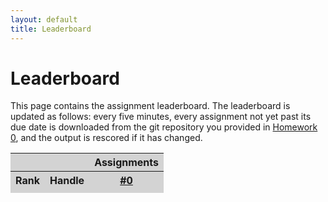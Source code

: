 ```yaml
---
layout: default
title: Leaderboard
---
```

# Leaderboard

This page contains the assignment leaderboard. The leaderboard is updated as follows: every five minutes, every assignment not yet past its due date is downloaded from the git repository you provided in [Homework 0](hw0.html), and the output is rescored if it has changed.

<script src="homework.js">
</script>

<table id="leaderboard">
  <thead style="background-color: lightgrey">
    <tr>
      <th colspan="3"></th>
      <th colspan="5" align="center">
        Assignments
      </th>
    </tr>
    <tr>
      <th colspan="2">
        Rank
      </th>
      <th>
        Handle
      </th>
      <th valign="top">
        <a href="hw0.html">#0</a>
      </th>
<!--
      <th valign="top">
        <a href="hw1.html">#1</a><br/>
        <span class="small">AER</span>
      </th>
      <th valign="top">
        <a href="hw2.html">#2</a><br/>
        <span class="small"></span>
      </th>
      <th valign="top">
        <a href="hw3.html">#3</a><br/>
        <span class="small"></span>
      </th>
      <th valign="top">
        <a href="hw4.html">#4</a><br/>
        <span class="small"></span>
      </th>
-->
    </tr>
  </thead>
  <tbody id="scorediv">
  </tbody>
  <tfoot>
    <tr>
      <td colspan="8" align="center" id="updatedDiv" style="background-color: lightgrey">
      </td>
    </tr>
  </tfoot>
</table>

<script src="leaderboard.js">
</script>
